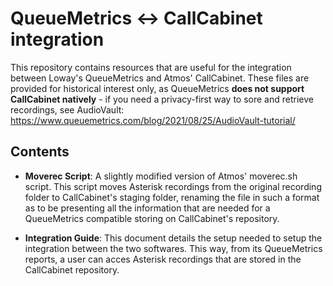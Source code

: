# QueueMetrics <-> CallCabinet integration

This repository contains resources that are useful for the integration between Loway's QueueMetrics and Atmos' CallCabinet. These files are provided for historical interest only, as QueueMetrics **does not support CallCabinet natively** - if you need a privacy-first way to sore and retrieve recordings, see AudioVault: https://www.queuemetrics.com/blog/2021/08/25/AudioVault-tutorial/

## Contents

- **Moverec Script**: A slightly modified version of Atmos' moverec.sh script. This script moves Asterisk recordings from the original recording folder to CallCabinet's staging folder, renaming the file in such a format as to be presenting all the information that are needed for a QueueMetrics compatible storing on CallCabinet's repository.

- **Integration Guide**: This document details the setup needed to setup the integration between the two softwares. This way, from its QueueMetrics reports, a user can acces Asterisk recordings that are stored in the CallCabinet repository.
